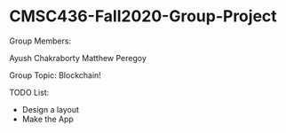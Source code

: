 # CMSC436-Fall2020-Group-Project

Group Members:

Ayush Chakraborty
Matthew Peregoy

Group Topic:
Blockchain!

TODO List:
- Design a layout
- Make the App
